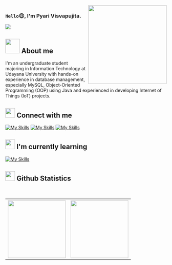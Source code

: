 <img align="right" width="245" src="https://github.com/user-attachments/assets/5b7179c4-f18c-421f-9efe-2e3d81b34955"/>

### `Hello`😍, I'm Pyari Visvapujita.

![](https://komarev.com/ghpvc/?username=pyarivisva&color=00a0a0&style=plastic)

## <img src="https://github.com/user-attachments/assets/8cdd214c-2b09-4714-866f-76febb27bb9b" width="45" /> About me
I'm an undergraduate student majoring in Information Technology at Udayana University with hands-on experience in database management, especially MySQL, Object-Oriented Programming (OOP) using Java and experienced in developing Internet of Things (IoT) projects.

## <img src="https://emojis.slackmojis.com/emojis/images/1588315024/8823/hyperkitty.gif?1588315024" width="30" /> Connect with me
[![My Skills](https://skillicons.dev/icons?i=linkedin&theme=light)](http://www.linkedin.com/in/PyariVisvapujitaDeviDasi)
[![My Skills](https://skillicons.dev/icons?i=instagram&theme=light)](https://www.instagram.com/pyaripujita/)
[![My Skills](https://skillicons.dev/icons?i=gmail&theme=light)](mailto:pyaripujita1234@gmail.com)

## <img src="https://github.com/user-attachments/assets/a768d685-31c6-48b6-8952-3a2dd893492d" width="30" /> I'm currently learning

[![My Skills](https://skillicons.dev/icons?i=c,cpp,java,python,laravel,tensorflow,mysql,mongodb,arduino,unity,blender)](https://skillicons.dev)

## <img src="https://github.com/user-attachments/assets/eb7d0bd5-5264-42ea-ba9d-9beb55545806" width="30" /> Github Statistics
<table>
 <tr>
    <th valign="top" >  
     <img height="180em" src="https://github-readme-stats-eight-theta.vercel.app/api?username=pyarivisva&show_icons=true&theme=algolia&include_all_commits=true&count_private=true"/></th>
    <th>
     <img height="180em" src="https://github.com/user-attachments/assets/2329b2fd-a4ea-472b-b755-4887595f56c5" >
    </th>
  </tr>
</table>
